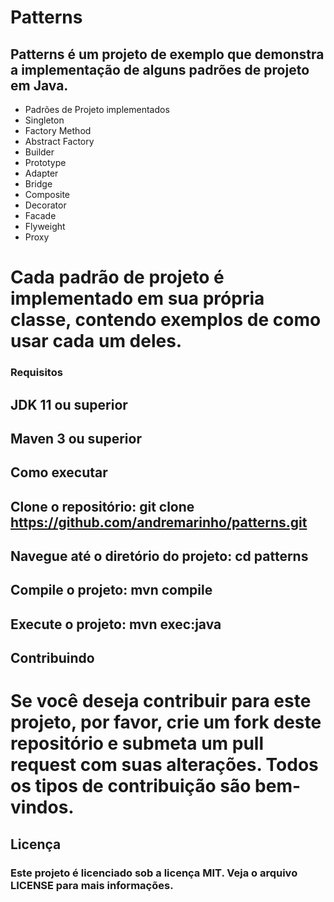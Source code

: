 # Patterns
## Patterns é um projeto de exemplo que demonstra a implementação de alguns padrões de projeto em Java.

- Padrões de Projeto implementados
- Singleton
- Factory Method
- Abstract Factory
- Builder
- Prototype
- Adapter
- Bridge
- Composite
- Decorator
- Facade
- Flyweight
- Proxy

# Cada padrão de projeto é implementado em sua própria classe, contendo exemplos de como usar cada um deles.

### Requisitos
## JDK 11 ou superior
## Maven 3 ou superior
## Como executar
## Clone o repositório: git clone https://github.com/andremarinho/patterns.git
## Navegue até o diretório do projeto: cd patterns
## Compile o projeto: mvn compile
## Execute o projeto: mvn exec:java
## Contribuindo
# Se você deseja contribuir para este projeto, por favor, crie um fork deste repositório e submeta um pull request com suas alterações. Todos os tipos de contribuição são bem-vindos.

## Licença
### Este projeto é licenciado sob a licença MIT. Veja o arquivo LICENSE para mais informações.
